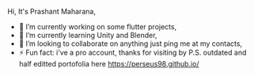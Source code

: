 Hi, It's Prashant Maharana,
- 🔭 I’m currently working on some flutter projects,
- 🌱 I’m currently learning Unity and Blender,
- 👯 I’m looking to collaborate on anything just ping me at my contacts,
- ⚡ Fun fact: i've a pro account,
thanks for visiting by
P.S. outdated and half editted portofolia here https://perseus98.github.io/
<!--
**perseus98/perseus98** is a ✨ _special_ ✨ repository because its `README.md` (this file) appears on your GitHub profile.

Here are some ideas to get you started:

- 🔭 I’m currently working on ...
- 🌱 I’m currently learning ...
- 👯 I’m looking to collaborate on ...
- 🤔 I’m looking for help with ...
- 💬 Ask me about ...
- 📫 How to reach me: ...
- 😄 Pronouns: ...
- ⚡ Fun fact: ...
-->
